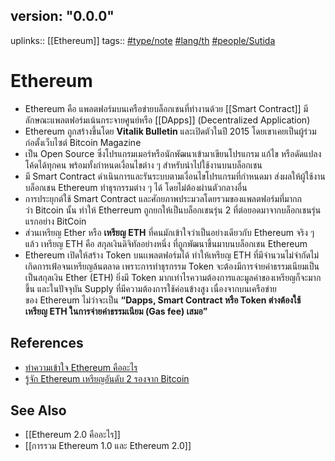 ## version: "0.0.0"
uplinks:: [[Ethereum]]
tags:: [#type/note](app://obsidian.md/index.html#type/note) [#lang/th](app://obsidian.md/index.html#lang/th) [#people/Sutida](app://obsidian.md/index.html#people/Sutida)

# Ethereum
- Ethereum คือ แพลตฟอร์มบนเครือข่ายบล็อกเชนที่ทำงานด้วย [[Smart Contract]] มีลักษณะแพลตฟอร์มเน้นกระจายศูนย์หรือ [[DApps]] (Decentralized Application)
- Ethereum ถูกสร้างขึ้นโดย **Vitalik Bulletin** และเปิดตัวในปี 2015 โดยเขาเคยเป็นผู้ร่วมก่อตั้งเว็บไซต์ Bitcoin Magazine
- เป็น Open Source ซึ่งโปรแกรมเมอร์หรือนักพัฒนาเข้ามาเขียนโปรแกรม แก้ไข หรือดัดแปลงโค้ดได้ทุกคน พร้อมทั้งกำหนดเงื่อนไขต่าง ๆ สำหรับนำไปใช้งานบนบล็อกเชน 
- มี Smart Contract ดำเนินการและรันระบบตามเงื่อนไขโปรแกรมที่กำหนดมา ส่งผลให้ผู้ใช้งานบล็อกเชน Ethereum ทำธุรกรรมต่าง ๆ ได้ โดยไม่ต้องผ่านตัวกลางอื่น
- การประยุกต์ใช้ Smart Contract และศักยภาพประมวลโดยรวมของแพลตฟอร์มที่มากกว่า Bitcoin นั้น ทำให้ Etherreum ถูกยกให้เป็นบล็อกเชนรุ่น 2 ที่ต่อยอดมาจากบล็อกเชนรุ่นแรกอย่าง BitCoin
- ส่วนเหรียญ Ether หรือ **เหรียญ ETH** ที่คนมักเข้าใจว่าเป็นอย่างเดียวกับ Ethereum จริง ๆ แล้ว เหรียญ ETH คือ สกุลเงินดิจิทัลอย่างหนึ่ง ที่ถูกพัฒนาขึ้นมาบนบล็อกเชน Ethereum
- Ethereum เปิดให้สร้าง Token บนเเพลตฟอร์มได้  ทำให้เหรียญ  ETH ที่มีจำนวนไม่จำกัดไม่เกิดการเฟ้อจนเหรียญล้นตลาด เพราะการทำธุรกรรม Token จะต้องมีการจ่ายค่าธรรมเนียมเป็น เป็นสกุลเงิน Ether (ETH) ยิ่งมี Token มากเท่าไรความต้องการและมูลค่าของเหรียญก็จะมากขึ้น และในปัจจุบัน Supply ที่มีความต้องการใช้ค่อนข้างสูง เนื่องจากบนเครือข่ายของ Ethereum ไม่ว่าจะเป็น **“Dapps, Smart Contract หรือ Token ต่างต้องใช้เหรียญ ETH ในการจ่ายค่าธรรมเนียม (Gas fee) เสมอ”** 

## References
- [ทำความเข้าใจ Ethereum คืออะไร](https://zipmex.com/th/learn/facts-about-ethereum/)
- [รู้จัก Ethereum เหรียญอันดับ 2 รองจาก Bitcoin](https://www.moneyandbanking.co.th/article/the-guru/ethereum-cryptocurrency-mb472-aug2021-230864)

## See Also
- [[Ethereum 2.0 คืออะไร]]
- [[การรวม Ethereum 1.0 และ Ethereum 2.0]]